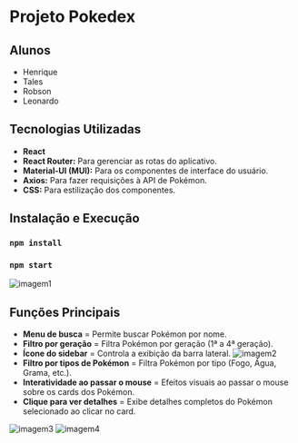 # Projeto Pokedex

## Alunos
- Henrique
- Tales
- Robson
- Leonardo

## Tecnologias Utilizadas
- **React**
- **React Router:**         Para gerenciar as rotas do aplicativo.
- **Material-UI (MUI):**    Para os componentes de interface do usuário.
- **Axios:**                Para fazer requisições à API de Pokémon.
- **CSS:**                  Para estilização dos componentes.

## Instalação e Execução

### `npm install`

### `npm start` 

![imagem1](./Img/Imagem1.png)
## Funções Principais
- **Menu de busca**                     = Permite buscar Pokémon por nome.
- **Filtro por geração**                = Filtra Pokémon por geração (1ª a 4ª geração).
- **Ícone do sidebar**                  = Controla a exibição da barra lateral.
![imagem2](./Img/imagem2.gif)
- **Filtro por tipos de Pokémon**       = Filtra Pokémon por tipo (Fogo, Água, Grama, etc.).
- **Interatividade ao passar o mouse**  = Efeitos visuais ao passar o mouse sobre os cards dos Pokémon.
- **Clique para ver detalhes**          = Exibe detalhes completos do Pokémon selecionado ao clicar no card.

![imagem3](./Img/imagem3.gif)
![imagem4](./Img/imagem4.gif)
